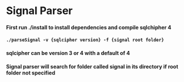 # Signal Parser

#### First run ./install to install dependencies and compile sqlchipher 4

#### ` ./parseSignal -v {sqlcipher version} -f {signal root folder} `

#### sqlcipher can be version 3 or 4 with a default of 4
#### Signal parser will search for folder called signal in its directory if root folder not specified

